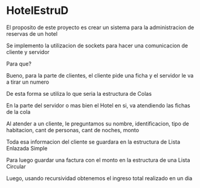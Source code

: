 # HotelEstruD


El proposito de este proyecto es crear un sistema para la administracion de reservas de un hotel


Se implemento la utilizacion de sockets para hacer una comunicacion de cliente y servidor


Para que?


Bueno, para la parte de clientes, el cliente pide una ficha y el servidor le va a tirar un numero


De esta forma se utiliza lo que seria la estructura de Colas


En la parte del servidor o mas bien el Hotel en si, va atendiendo las fichas de la cola


Al atender a un cliente, le preguntamos su nombre, identificacion, tipo de habitacion, cant de personas, cant de noches, monto


Toda esa informacion del cliente se guardara en la estructura de Lista Enlazada Simple


Para luego guardar una factura con el monto en la estructura de una Lista Circular


Luego, usando recursividad obtenemos el ingreso total realizado en un dia
